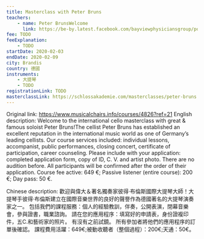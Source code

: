 ```yaml
---
title: Masterclass with Peter Bruns
teachers:
	- name: Peter BrunsWelcome
	  link: https://be-by.latest.facebook.com/bayviewphysiciansgroup/posts/?ref=page_internal
fee: TODO
feeExplanation: 
	- TODO
startDate: 2020-02-03
endDate: 2020-02-09
city: Brandis
country: 德國
instruments:
	- 大提琴
	- TODO
registrationLink: TODO
masterclassLink: https://schlossakademie.com/masterclasses/peter-bruns
---
```

Original link: https://www.musicalchairs.info/courses/4826?ref=21
English description:
Welcome to the international cello masterclass with great & famous soloist Peter Bruns!The cellist Peter Bruns has established an excellent reputation in the international music world as one of Germany’s leading cellists.
Our course services included: individual lessons, accompanist, public performances, closing concert, certificate of participation, career counseling.
 Please include with your application: completed application form, copy of ID, C.
V.
 and artist photo.
 There are no audition before.
 All participants will be confirmed after the order of their application.
 Course fee active: 649 €; Passive listener (entire course): 200 €; Day pass: 50 €.


Chinese description:
歡迎與偉大＆著名獨奏家彼得·布倫斯國際大提琴大師！大提琴手彼得·布倫斯建立在國際音樂世界的良好的聲譽作為德國著名的大提琴演奏家之一。
包括我們的課程服務：個人的經驗教訓，伴奏，公開表演，閉幕音樂會，參與證書，職業諮詢。
請在您的應用程序：填寫好的申請表，身份證複印件，五C.和藝術家的照片。
有沒有之前試鏡。
所有參加者將他們的應用程序的訂單後確認。
課程費用活躍：649€;被動收聽者（整個過程）：200€;天通：50€。

